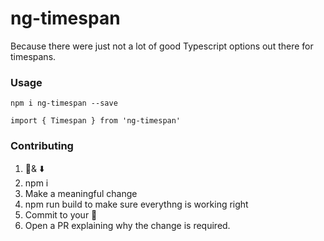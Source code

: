 # ng-timespan
Because there were just not a lot of good Typescript options out there for timespans.

### Usage

`npm i ng-timespan --save`

`import { Timespan } from 'ng-timespan'`

### Contributing
1. 🍴& ⬇️ 
2. npm i
3. Make a meaningful change
4. npm run build to make sure everythng is working right
5. Commit to your 🍴
6. Open a PR explaining why the change is required.
